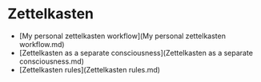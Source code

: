 # Zettelkasten

- [My personal zettelkasten workflow](My personal zettelkasten workflow.md)
- [Zettelkasten as a separate consciousness](Zettelkasten as a separate consciousness.md)
- [Zettelkasten rules](Zettelkasten rules.md)
